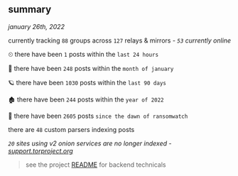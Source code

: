 
## summary
_january 26th, 2022_

currently tracking `88` groups across `127` relays & mirrors - _`53` currently online_

⏲ there have been `1` posts within the `last 24 hours`

🦈 there have been `248` posts within the `month of january`

🪐 there have been `1030` posts within the `last 90 days`

🏚 there have been `244` posts within the `year of 2022`

🦕 there have been `2605` posts `since the dawn of ransomwatch`

there are `48` custom parsers indexing posts

_`20` sites using v2 onion services are no longer indexed - [support.torproject.org](https://support.torproject.org/onionservices/v2-deprecation/)_

> see the project [README](https://github.com/thetanz/ransomwatch#ransomwatch--) for backend technicals
